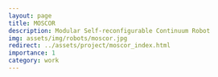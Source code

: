 ```yaml
---
layout: page
title: MOSCOR
description: Modular Self-reconfigurable Continuum Robot
img: assets/img/robots/moscor.jpg
redirect: ../assets/project/moscor_index.html
importance: 1
category: work
---
```


<!-- <head>
  <meta http-equiv="refresh" content="0; url=moscor_index.html" />
</head>

If you are not redirected, <a href="moscor_index.html">click here</a>. -->